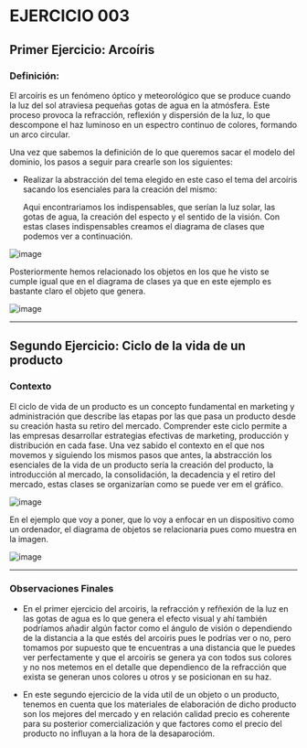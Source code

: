 # EJERCICIO 003

## Primer Ejercicio: Arcoíris
### Definición:
El arcoíris es un fenómeno óptico y meteorológico que se produce cuando la luz del sol atraviesa pequeñas gotas de agua en la atmósfera. Este proceso provoca la refracción, reflexión y dispersión de la luz, lo que descompone el haz luminoso en un espectro continuo de colores, formando un arco circular.

Una vez que sabemos la definición de lo que queremos sacar el modelo del dominio, los pasos a seguir para crearle son los siguientes:
- Realizar la abstracción del tema elegido en este caso el tema del arcoíris sacando los esenciales para la creación del mismo:
  
  Aqui encontrariamos los indispensables, que serían la luz solar, las gotas de agua, la creación del especto y el sentido de la visión. Con estas clases indispensables creamos el diagrama de clases que podemos ver a continuación.

![image](https://github.com/user-attachments/assets/550292da-503c-440f-88d0-93b45dc5a58a)

Posteriormente hemos relacionado los objetos en los que he visto se cumple igual que en el diagrama de clases ya que en este ejemplo es bastante claro el objeto que genera.

![image](https://github.com/user-attachments/assets/f530278c-d818-472a-9f90-d1191f2991d8)


---

## Segundo Ejercicio: Ciclo de la vida de un producto
### Contexto
El ciclo de vida de un producto es un concepto fundamental en marketing y administración que describe las etapas por las que pasa un producto desde su creación hasta su retiro del mercado. Comprender este ciclo permite a las empresas desarrollar estrategias efectivas de marketing, producción y distribución en cada fase. 
Una vez sabido el contexto en el que nos movemos y siguiendo los mismos pasos que antes, la abstracción los esenciales de la vida de un producto sería la creación del producto, la introducción al mercado, la consolidación, la decadencia y el retiro del mercado, estas clases se organizarían como se puede ver em el gráfico.

![image](https://github.com/user-attachments/assets/e9a4cedd-2fd1-450b-9da7-a8e377468ba2)

En el ejemplo que voy a poner, que lo voy a enfocar en un dispositivo como un ordenador, el diagrama de objetos se relacionaria pues como muestra en la imagen.

![image](https://github.com/user-attachments/assets/c0127bc2-4ff0-44a8-bf53-a9ee997145ae)


---

### Observaciones Finales
- En el primer ejercicio del arcoiris, la refracción y refñexión de la luz en las gotas de agua es lo que genera el efecto visual y ahí también podríamos añadir algún factor como el ángulo de visión o dependiendo de la distancia a la que estés del arcoiris pues le podrías ver o no, pero tomamos por supuesto que te encuentras a una distancia que le puedes ver perfectamente y que el arcoiris se genera ya con todos sus colores y no nos metemos en el detalle que dependienco de la refracción que exista se generan unos colores u otros y se posicionan en su haz.
  
- En este segundo ejercicio de la vida util de un objeto o un producto, tenemos en cuenta que los materiales de elaboración de dicho producto son los mejores del mercado y en relación calidad precio es coherente para su posterior comercialización y que factores como el precio del producto no influyan a la hora de la desaparocióm.
